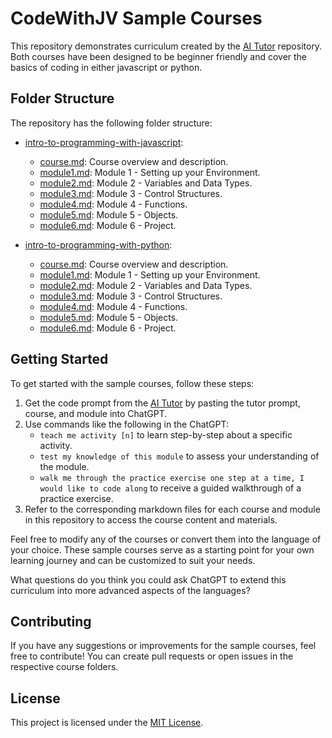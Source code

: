# CodeWithJV Sample Courses

This repository demonstrates curriculum created by the [AI Tutor](https://github.com/CodeWithJV/ai-tutor) repository.
Both courses have been designed to be beginner friendly and cover the basics of coding in either javascript or python.

## Folder Structure

The repository has the following folder structure:

- [intro-to-programming-with-javascript](intro-to-programming-with-javascript/): 
  - [course.md](intro-to-programming-with-javascript/course.md): Course overview and description.
  - [module1.md](intro-to-programming-with-javascript/module1.md): Module 1 - Setting up your Environment.
  - [module2.md](intro-to-programming-with-javascript/module2.md): Module 2 - Variables and Data Types.
  - [module3.md](intro-to-programming-with-javascript/module3.md): Module 3 - Control Structures.
  - [module4.md](intro-to-programming-with-javascript/module4.md): Module 4 - Functions.
  - [module5.md](intro-to-programming-with-javascript/module5.md): Module 5 - Objects.
  - [module6.md](intro-to-programming-with-javascript/module6.md): Module 6 - Project.

- [intro-to-programming-with-python](intro-to-programming-with-python/): 
  - [course.md](intro-to-programming-with-python/course.md): Course overview and description.
  - [module1.md](intro-to-programming-with-python/module1.md): Module 1 - Setting up your Environment.
  - [module2.md](intro-to-programming-with-python/module2.md): Module 2 - Variables and Data Types.
  - [module3.md](intro-to-programming-with-python/module3.md): Module 3 - Control Structures.
  - [module4.md](intro-to-programming-with-python/module4.md): Module 4 - Functions.
  - [module5.md](intro-to-programming-with-python/module5.md): Module 5 - Objects.
  - [module6.md](intro-to-programming-with-python/module6.md): Module 6 - Project.

## Getting Started

To get started with the sample courses, follow these steps:

1. Get the code prompt from the [AI Tutor](https://raw.githubusercontent.com/CodeWithJV/ai-tutor/main/init.md) by pasting the tutor prompt, course, and module into ChatGPT.
2. Use commands like the following in the ChatGPT:
   - `teach me activity [n]` to learn step-by-step about a specific activity.
   - `test my knowledge of this module` to assess your understanding of the module.
   - `walk me through the practice exercise one step at a time, I would like to code along` to receive a guided walkthrough of a practice exercise.
3. Refer to the corresponding markdown files for each course and module in this repository to access the course content and materials.

Feel free to modify any of the courses or convert them into the language of your choice. These sample courses serve as a starting point for your own learning journey and can be customized to suit your needs.

What questions do you think you could ask ChatGPT to extend this curriculum into more advanced aspects of the languages?

## Contributing

If you have any suggestions or improvements for the sample courses, feel free to contribute! You can create pull requests or open issues in the respective course folders.

## License

This project is licensed under the [MIT License](LICENSE).


